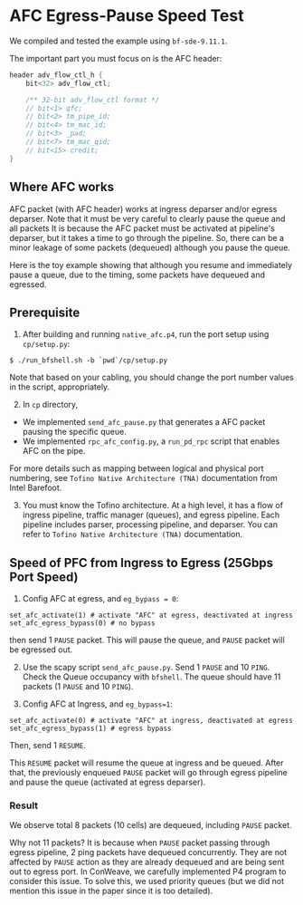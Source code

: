 # AFC Egress-Pause Speed Test
We compiled and tested the example using `bf-sde-9.11.1`. 

The important part you must focus on is the AFC header:
```c
header adv_flow_ctl_h {
    bit<32> adv_flow_ctl;

    /** 32-bit adv_flow_ctl format */
    // bit<1> qfc;
    // bit<2> tm_pipe_id;
    // bit<4> tm_mac_id;
    // bit<3> _pad;
    // bit<7> tm_mac_qid;
    // bit<15> credit; 
}
```


## Where AFC works
AFC packet (with AFC header) works at ingress deparser and/or egress deparser. 
Note that it must be very careful to clearly pause the queue and all packets
It is because the AFC packet must be activated at pipeline's deparser, but it takes a time to go through the pipeline.
So, there can be a minor leakage of some packets (dequeued) although you pause the queue.

Here is the toy example showing that although you resume and immediately pause a queue, due to the timing, some packets have dequeued and egressed. 

## Prerequisite
1. After building and running `native_afc.p4`, run the port setup using `cp/setup.py`:
```shell
$ ./run_bfshell.sh -b `pwd`/cp/setup.py
```
Note that based on your cabling, you should change the port number values in the script, appropriately. 


2. In `cp` directory,
* We implemented `send_afc_pause.py` that generates a AFC packet pausing the specific queue. 
* We implemented `rpc_afc_config.py`, a `run_pd_rpc` script that enables AFC on the pipe.

For more details such as mapping between logical and physical port numbering, see `Tofino Native Architecture (TNA)` documentation from Intel Barefoot. 

3. You must know the Tofino architecture. At a high level, it has a flow of ingress pipeline, traffic manager (queues), and egress pipeline. Each pipeline includes parser, processing pipeline, and deparser. 
You can refer to `Tofino Native Architecture (TNA)` documentation.


## Speed of PFC from Ingress to Egress (25Gbps Port Speed)
1. Config AFC at egress, and `eg_bypass = 0`:
```
set_afc_activate(1) # activate "AFC" at egress, deactivated at ingress
set_afc_egress_bypass(0) # no bypass
```
then send 1 `PAUSE` packet. This will pause the queue, and `PAUSE` packet will be egressed out.


2. Use the scapy script `send_afc_pause.py`. Send 1 `PAUSE` and 10 `PING`. 
Check the Queue occupancy with `bfshell`. The queue should have 11 packets (1 `PAUSE` and 10 `PING`).


3. Config AFC at Ingress, and `eg_bypass=1`:
```
set_afc_activate(0) # activate "AFC" at ingress, deactivated at egress
set_afc_egress_bypass(1) # egress bypass
```
Then, send 1 `RESUME`. 

This `RESUME` packet will resume the queue at ingress and be queued. 
After that, the previously enqueued `PAUSE` packet will go through egress pipeline and pause the queue (activated at egress deparser). 
 


### Result
We observe total 8 packets (10 cells) are dequeued, including `PAUSE` packet.

Why not 11 packets? It is because when `PAUSE` packet passing through egress pipeline, 2 ping packets have dequeued concurrently. They are not affected by `PAUSE` action as they are already dequeued and are being sent out to egress port.
In ConWeave, we carefully implemented P4 program to consider this issue. 
To solve this, we used priority queues (but we did not mention this issue in the paper since it is too detailed). 